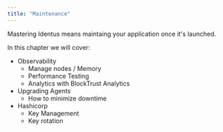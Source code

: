 ```yaml
---
title: "Maintenance"
---
```


Mastering Identus means maintaing your application once it's launched.

In this chapter we will cover:

- Observability
    - Manage nodes / Memory
    - Performance Testing
    - Analytics with BlockTrust Analytics
- Upgrading Agents
    - How to minimize downtime
- Hashicorp
    - Key Management
    - Key rotation
